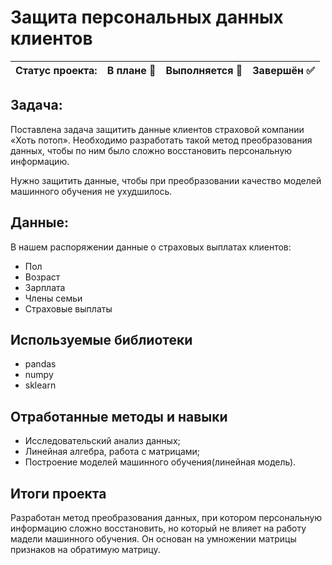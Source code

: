 # Защита персональных данных клиентов

Статус проекта: | В плане :black_square_button: | Выполняется :black_square_button: | Завершён :white_check_mark: | 
:------------ | :-------------| :-------------| :-------------

## Задача:

Поставлена задача защитить данные клиентов страховой компании «Хоть потоп». Необходимо разработать такой метод преобразования данных, чтобы по ним было сложно восстановить персональную информацию.

Нужно защитить данные, чтобы при преобразовании качество моделей машинного обучения не ухудшилось.

## Данные:

В нашем распоряжении данные о страховых выплатах клиентов:
- Пол
- Возраст
- Зарплата
- Члены семьи
- Страховые выплаты 

## Используемые библиотеки
- pandas
- numpy
- sklearn

## Отработанные методы и навыки
- Исследовательский анализ данных;
- Линейная алгебра, работа с матрицами;
- Построение моделей машинного обучения(линейная модель).

## Итоги проекта

Разработан метод преобразования данных, при котором персональную информацию сложно восстановить, но который не влияет на работу мадели машинного обучения. Он основан на умножении матрицы признаков на обратимую матрицу.
